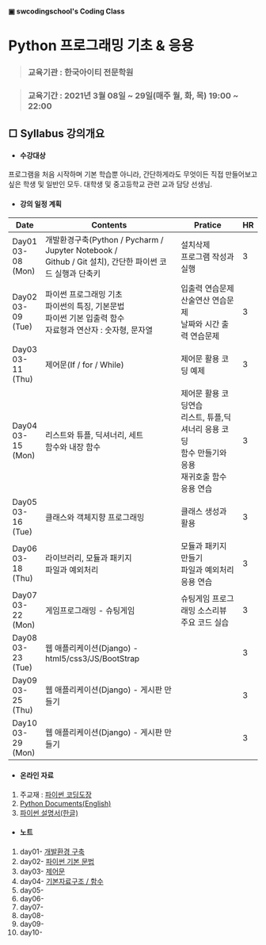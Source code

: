 #### ▣ swcodingschool's Coding Class

# Python 프로그래밍 기초 & 응용

> ### 교육기관 : 한국아이티 전문학원

> ### 교육기간 : 2021년 3월 08일 ~ 29일(매주 월, 화, 목) 19:00 ~ 22:00



## □ Syllabus 강의개요

- #### 수강대상

프로그램을 처음 시작하며 기본 학습뿐 아니라, 간단하게라도 무엇이든 직접 만들어보고 싶은 학생 및 일반인 모두. 대학생 및 중고등학교 관련 교과 담당 선생님.

- #### 강의 일정 계획

| Date                        | Contents                                                     | Pratice                                                      | HR   |
| --------------------------- | ------------------------------------------------------------ | ------------------------------------------------------------ | ---- |
| Day01<br />03-08<br />(Mon) | 개발환경구축(Python / Pycharm / Jupyter Notebook / <br />Github / Git 설치), 간단한 파이썬 코드 실행과 단축키 | 설치삭제<br />프로그램 작성과 실행                           | 3    |
| Day02<br />03-09<br />(Tue) | 파이썬 프로그래밍 기초<br />파이썬의 특징, 기본문법<br />파이썬 기본 입출력 함수<br />자료형과 연산자 : 숫자형, 문자열 | 입출력 연습문제<br />산술연산 연습문제<br />날짜와 시간 출력 연습문제 | 3    |
| Day03<br />03-11<br />(Thu) | 제어문(If / for / While)                                     | 제어문 활용 코딩 예제                                        | 3    |
| Day04<br />03-15<br />(Mon) | 리스트와 튜플, 딕셔너리, 세트<br />함수와 내장 함수<br />    | 제어문 활용 코딩연습<br />리스트, 튜플,딕셔너리 응용 코딩<br />함수 만들기와 응용<br />재귀호출 함수 응용 연습<br /> | 3    |
| Day05<br />03-16<br />(Tue) | 클래스와 객체지향 프로그래밍<br />                           | 클래스 생성과 활용<br />                                     | 3    |
| Day06<br />03-18<br />(Thu) | 라이브러리, 모듈과 패키지<br />파일과 예외처리               | 모듈과 패키지 만들기<br />파일과 예외처리 응용 연습          | 3    |
| Day07<br />03-22<br />(Mon) | 게임프로그래밍 - 슈팅게임                                    | 슈팅게임 프로그래밍 소스리뷰<br /> 주요 코드 실습            | 3    |
| Day08<br />03-23<br />(Tue) | 웹 애플리케이션(Django) - html5/css3/JS/BootStrap            |                                                              | 3    |
| Day09<br />03-25<br />(Thu) | 웹 애플리케이션(Django) - 게시판 만들기                      |                                                              | 3    |
| Day10<br />03-29<br />(Mon) | 웹 애플리케이션(Django) - 게시판 만들기                      |                                                              | 3    |

- #### 온라인 자료

1. 주교재 : [파이썬 코딩도장](https://dojang.io/course/view.php?id=7)
2. [Python Documents(English)](https://docs.python.org/3/)
3. [파이썬 설명서(한글)](https://docs.python.org/ko/3.9/contents.html)

- #### 노트

1. day01- [개발환경 구축](./note/day01.md)
2. day02- [파이썬 기본 문법](./note/day02.md)
3. day03- [제어문](./note/day03.md)
4. day04- [기본자료구조 / 함수](.note/day04.md)
5. day05-
6. day06-
7. day07-
8. day08-
9. day09-
10. day10-
